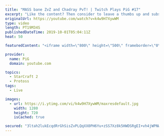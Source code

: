```yaml
---
title: "MASS bane ZvZ and Chadray PvT! | Twitch Plays PiG #17"
excerpt: "Like the content? Then consider to leave a thumbs up and subscribe! ;) If you wish to support me please consider supporting my patreon: https://www.patreon.com/PiGSC2 Videos don’t appear in your feed and you want to get notified about new uploads? Press the bell Icon :) -- Watch live at https://www.twitch.tv/x5_pig"
originalUrl: https://youtube.com/watch?v=k4w9H7XywWM
type: video
length: PT19M34S
publishedDateTime: 2019-10-01T05:04:11Z
heat: 50

featuredContent: "<iframe width=\"800\" height=\"500\" frameborder=\"0\" src=\"https://www.youtube.com/embed/k4w9H7XywWM\" allow=\"accelerometer; autoplay; encrypted-media; gyroscope; picture-in-picture\" allowfullscreen></iframe>"

provider:
  name: PiG
  domain: youtube.com

topics:
  - StarCraft 2
  - Protoss
tags:
  - Live

images:
  - url: https://i.ytimg.com/vi/k4w9H7XywWM/maxresdefault.jpg
    width: 1280
    height: 720
    isCached: true

secured: "3ltah2lukEcqdRrGhSisZvPLQqXX0PH6Yu+zSS7Xz8k5HWDSRgEI+vh4jWPNWJ0FeBQ009Vleh0uhuWlVzX3fruWuxWr6IApHUKSH1CpXyxGcMtYAu/bjDBb5ZPe3PipjkEnSjOTU4O5MzfW/fiusukoDeOfNyPHrqyZzORIdAhuIjlX1y+j/uGpfeSzU4CpBAVK+xtroraV8Go1zdRpzZWn9oT0JETyoYOswNBx4pG2J8oa9WzE/PuSCBj6osynPoxdYXBYXdd/Vc3bK+A2yjFWac2QnN7+szMixX5QT3PcNwe+QAN/gb/Vq1WQFlgHxvJyTdJ+eItYDV3YpvktRSIOPL6dJNPAmCT2ZLOSSRmFvf7GxkJ4NwmfCuKVMfJFf9MGQeHGqCHS3IbjdR1GMLHqoXKUjXhc0xjgRV0UqtA=;fg9yD9iR7hH9DWgVYVbB/g=="
---
```


